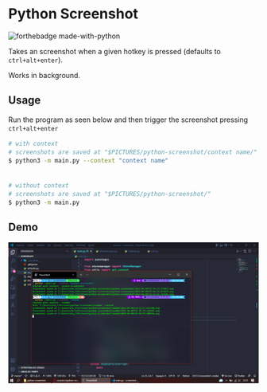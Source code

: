 # Python Screenshot

![forthebadge made-with-python](https://ForTheBadge.com/images/badges/made-with-python.svg)

Takes an screenshot when a given hotkey is pressed (defaults to `ctrl+alt+enter`).

Works in background.

## Usage

Run the program as seen below and then trigger the screenshot pressing `ctrl+alt+enter`

```sh
# with context
# screenshots are saved at "$PICTURES/python-screenshot/context name/"
$ python3 -m main.py --context "context name"


# without context
# screenshots are saved at "$PICTURES/python-screenshot/"
$ python3 -m main.py
```

## Demo

![demo](demo.png)
